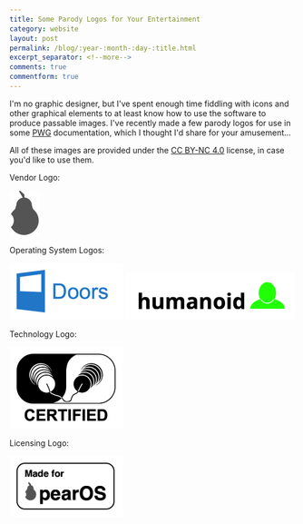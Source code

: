 ```yaml
---
title: Some Parody Logos for Your Entertainment
category: website
layout: post
permalink: /blog/:year-:month-:day-:title.html
excerpt_separator: <!--more-->
comments: true
commentform: true
---
```


I'm no graphic designer, but I've spent enough time fiddling with icons and
other graphical elements to at least know how to use the software to produce
passable images.  I've recently made a few parody logos for use in some
[PWG](https://www.pwg.org) documentation, which I thought I'd share for your
amusement...

<!--more-->

All of these images are provided under the [CC BY-NC 4.0](https://creativecommons.org/licenses/by-nc/4.0/) license, in case you'd like to use them.

Vendor Logo:

<img src="/images/pear.png" width="54" height="80" alt="Vendor: Pear">

Operating System Logos:

<img src="/images/doors.png" width="200" height="100" alt="Operating System: Doors">
<img src="/images/humanoid.png" width="300" height="84" alt="Operating System: humanoid">

Technology Logo:

<img src="/images/cup-and-string.png" width="200" height="144" alt="Technology: CUPS and String">

Licensing Logo:

<img src="/images/made-for-pearos.png" width="200" height="107" alt="Licensing: Made for pearOS">
